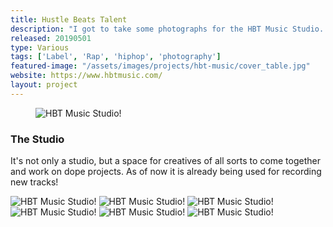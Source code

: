 ```yaml
---
title: Hustle Beats Talent
description: "I got to take some photographs for the HBT Music Studio. It already looks amazing, but there is more to come! Expect some new images in the future 😉"
released: 20190501
type: Various
tags: ['Label', 'Rap', 'hiphop', 'photography']
featured-image: "/assets/images/projects/hbt-music/cover_table.jpg"
website: https://www.hbtmusic.com/
layout: project
---
```

<figure class="imagelist">
    <img src="{{ site.url }}/assets/images/projects/hbt-music/studio.jpg" alt="HBT Music Studio!" />
</figure>

<div class="full-width-container has-padding">
    <article class="text-block flex">
        <div class="half">
            <h3>The Studio</h3>
        </div>
        <div class="half">
            <p>It's not only a studio, but a space for creatives of all sorts to come together and work on dope projects. As of now it is already being used for recording new tracks!</p>
        </div>
    </article>
</div>

<div class="flickity_container">
    <img src="{{ site.url }}/assets/images/projects/hbt-music/details/DSC06109.jpg" alt="HBT Music Studio!" />
    <img src="{{ site.url }}/assets/images/projects/hbt-music/details/DSC06066.jpg" alt="HBT Music Studio!" />
    <img src="{{ site.url }}/assets/images/projects/hbt-music/details/DSC05975.jpg" alt="HBT Music Studio!" />
    <img src="{{ site.url }}/assets/images/projects/hbt-music/details/DSC06162.jpg" alt="HBT Music Studio!" />
    <img src="{{ site.url }}/assets/images/projects/hbt-music/details/DSC06141.jpg" alt="HBT Music Studio!" />
    <img src="{{ site.url }}/assets/images/projects/hbt-music/details/DSC06018.jpg" alt="HBT Music Studio!" />
</div>
